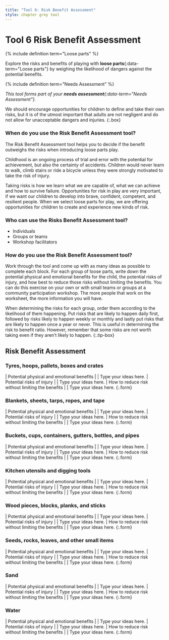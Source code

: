```yaml
---
title: "Tool 6: Risk Benefit Assessment"
style: chapter grey tool
---
```


# **Tool 6** Risk Benefit Assessment

{% include definition term="Loose parts" %}

Explore the risks and benefits of playing with **loose parts**{:data-term="Loose parts"} by weighing the likelihood of dangers against the potential benefits.

{% include definition term="Needs Assessment" %}

*This tool forms part of your **needs assessment**{:data-term="Needs Assessment"}.*

We should encourage opportunities for children to define and take their own risks, but it is of the utmost important that adults are not negligent and do not allow for unacceptable dangers and injuries.
{:.box}

### When do you use the Risk Benefit Assessment tool?

The Risk Benefit Assessment tool helps you to decide if the benefit outweighs the risks when introducing loose parts play.

Childhood is an ongoing process of trial and error with the potential for achievement, but also the certainty of accidents. Children would never learn to walk, climb stairs or ride a bicycle unless they were strongly motivated to take the risk of injury.

Taking risks is how we learn what we are capable of, what we can achieve and how to survive failure. Opportunities for risk in play are very important, if we want our children to develop into brave, confident, competent, and resilient people. When we select loose parts for play, we are offering opportunities for children to create and experience new kinds of risk.

### Who can use the Risks Benefit Assessment tool?

-   Individuals
-   Groups or teams
-   Workshop facilitators

### How do you use the Risk Benefit Assessment tool?

Work through the tool and come up with as many ideas as possible to complete each block. For each group of loose parts, write down the potential physical and emotional benefits for the child, the potential risks of injury, and how best to reduce those risks without limiting the benefits. You can do this exercise on your own or with small teams or groups at a community participation workshop. The more people that work on the worksheet, the more information you will have.

When determining the risks for each group, order them according to the likelihood of them happening. Put risks that are likely to happen daily first, followed by risks likely to happen weekly or monthly and lastly put risks that are likely to happen once a year or never. This is useful in determining the risk to benefit ratio. However, remember that some risks are not worth taking even if they aren’t likely to happen.
{:.tip-box}

## Risk Benefit Assessment

### Tyres, hoops, pallets, boxes and crates

| Potential physical and emotional benefits | | Type your ideas here.
| Potential risks of injury | | Type your ideas here.
| How to reduce risk without limiting the benefits | | Type your ideas here.
{:.form}

### Blankets, sheets, tarps, ropes, and tape

| Potential physical and emotional benefits | | Type your ideas here.
| Potential risks of injury | | Type your ideas here.
| How to reduce risk without limiting the benefits | | Type your ideas here.
{:.form}

### Buckets, cups, containers, gutters, bottles, and pipes

| Potential physical and emotional benefits | | Type your ideas here.
| Potential risks of injury | | Type your ideas here.
| How to reduce risk without limiting the benefits | | Type your ideas here.
{:.form}

### Kitchen utensils and digging tools

| Potential physical and emotional benefits | | Type your ideas here.
| Potential risks of injury | | Type your ideas here.
| How to reduce risk without limiting the benefits | | Type your ideas here.
{:.form}

###  Wood pieces, blocks, planks, and sticks

| Potential physical and emotional benefits | | Type your ideas here.
| Potential risks of injury | | Type your ideas here.
| How to reduce risk without limiting the benefits | | Type your ideas here.
{:.form}

### Seeds, rocks, leaves, and other small items

| Potential physical and emotional benefits | | Type your ideas here.
| Potential risks of injury | | Type your ideas here.
| How to reduce risk without limiting the benefits | | Type your ideas here.
{:.form}

### Sand

| Potential physical and emotional benefits | | Type your ideas here.
| Potential risks of injury | | Type your ideas here.
| How to reduce risk without limiting the benefits | | Type your ideas here.
{:.form}

### Water

| Potential physical and emotional benefits | | Type your ideas here.
| Potential risks of injury | | Type your ideas here.
| How to reduce risk without limiting the benefits | | Type your ideas here.
{:.form}
